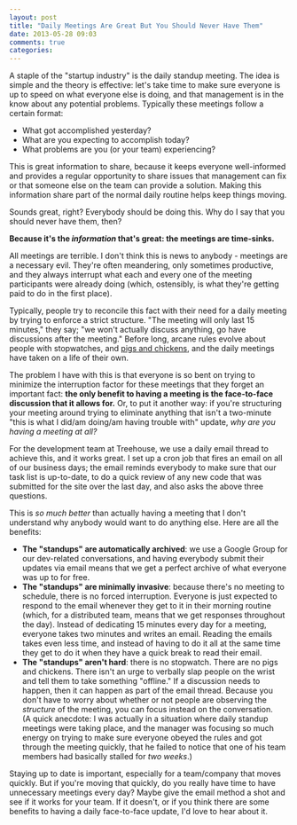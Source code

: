 ```yaml
---
layout: post
title: "Daily Meetings Are Great But You Should Never Have Them"
date: 2013-05-28 09:03
comments: true
categories:
---
```


A staple of the "startup industry" is the daily standup meeting. The idea is
simple and the theory is effective: let's take time to make sure everyone is up
to speed on what everyone else is doing, and that management is in the know
about any potential problems. Typically these meetings follow a certain format:

- What got accomplished yesterday?
- What are you expecting to accomplish today?
- What problems are you (or your team) experiencing?

This is great information to share, because it keeps everyone well-informed and
provides a regular opportunity to share issues that management can fix or that
someone else on the team can provide a solution. Making this information share
part of the normal daily routine helps keep things moving.

Sounds great, right? Everybody should be doing this. Why do I say that you
should never have them, then?

__Because it's the _information_ that's great: the meetings are time-sinks.__

All meetings are terrible. I don't think this is news to anybody - meetings are
a necessary evil. They're often meandering, only sometimes productive, and they
always interrupt what each and every one of the meeting participants were
already doing (which, ostensibly, is what they're getting paid to do in the
first place).

Typically, people try to reconcile this fact with their need for a daily
meeting by trying to enforce a strict structure. "The meeting will only last 15
minutes," they say; "we won't actually discuss anything, go have discussions
after the meeting." Before long, arcane rules evolve about people with
stopwatches, and [pigs and chickens](http://en.wikipedia.org/wiki/The_Chicken_and_the_Pig), and the daily meetings have taken on a life of their own.

The problem I have with this is that everyone is so bent on trying to minimize
the interruption factor for these meetings that they forget an important fact:
__the only benefit to having a meeting is the face-to-face discussion that it
allows for.__ Or, to put it another way: if you're structuring your meeting
around trying to eliminate anything that isn't a two-minute "this is what
I did/am doing/am having trouble with" update, _why are you having a meeting at
all?_

For the development team at Treehouse, we use a daily email thread to achieve
this, and it works great. I set up a cron job that fires an email on all of our
business days; the email reminds everybody to make sure that our task list is
up-to-date, to do a quick review of any new code that was submitted for the
site over the last day, and also asks the above three questions.

This is _so much better_ than actually having a meeting that I don't understand
why anybody would want to do anything else. Here are all the benefits:

- __The "standups" are automatically archived__: we use a Google Group for our
  dev-related conversations, and having everybody submit their updates via
  email means that we get a perfect archive of what everyone was up to for free.
- __The "standups" are minimally invasive__: because there's no meeting to
  schedule, there is no forced interruption. Everyone is just expected to
  respond to the email whenever they get to it in their morning routine (which,
  for a distributed team, means that we get responses throughout the day).
  Instead of dedicating 15 minutes every day for a meeting, everyone takes two
  minutes and writes an email. Reading the emails takes even less time, and
  instead of having to do it all at the same time they get to do it when they
  have a quick break to read their email.
- __The "standups" aren't hard__: there is no stopwatch. There are no pigs and
  chickens. There isn't an urge to verbally slap people on the wrist and tell
  them to take something "offline." If a discussion needs to happen, then it
  can happen as part of the email thread. Because you don't have to worry about
  whether or not people are observing the _structure_ of the meeting, you can
  focus instead on the conversation.  
  (A quick anecdote: I was actually in a situation where daily standup meetings were taking place, and the manager was focusing so much energy on trying to make sure everyone obeyed the rules and got through the meeting quickly, that he failed to notice that one of his team members had basically stalled for _two
  weeks_.)

Staying up to date is important, especially for a team/company that moves
quickly. But if you're moving that quickly, do you really have time to have
unnecessary meetings every day? Maybe give the email method a shot and see if
it works for your team. If it doesn't, or if you think there are some benefits
to having a daily face-to-face update, I'd love to hear about it.
